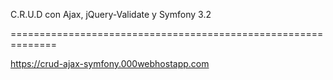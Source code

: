 C.R.U.D con Ajax, jQuery-Validate y Symfony 3.2

==============================================================

https://crud-ajax-symfony.000webhostapp.com
